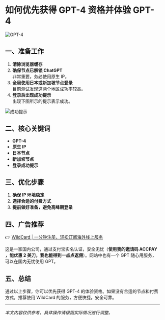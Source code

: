 # 如何优先获得 GPT-4 资格并体验 GPT-4

![GPT-4](https://via.placeholder.com/800x400)

## 一、准备工作

1. **清除浏览器缓存**
2. **确保节点已解锁 ChatGPT**  
   非常重要，务必使用原生 IP。
3. **全局使用日本或新加坡节点登录**  
   目前测试发现这两个地区成功率较高。
4. **登录后出现成功提示**  
   出现下图所示的提示表示成功。

![成功提示](https://via.placeholder.com/800x400)

## 二、核心关键词

- **GPT-4**
- **原生 IP**
- **日本节点**
- **新加坡节点**
- **登录成功提示**

## 三、优化步骤

1. **确保 IP 环境稳定**
2. **选择合适的付费方式**
3. **提前做好准备，避免高峰期登录**

## 四、广告推荐

👉 [WildCard | 一分钟注册，轻松订阅海外线上服务](https://bbtdd.com/WildCard)

这是一家国内公司，通过支付宝实名认证，安全无忧（**使用我的邀请码 ACCPAY ，能优惠 2 美刀，我也能得到一点点返佣**）。网站中也有一个 GPT 随心用服务，可以在国内无忧使用 GPT。

## 五、总结

通过以上步骤，你可以优先获得 GPT-4 的体验资格。如果没有合适的节点和付费方式，推荐使用 WildCard 的服务，方便快捷，安全可靠。

---

*本文内容仅供参考，具体操作请根据实际情况进行调整。*